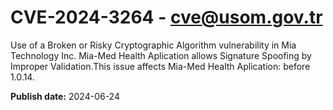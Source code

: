 # CVE-2024-3264 - cve@usom.gov.tr

Use of a Broken or Risky Cryptographic Algorithm vulnerability in Mia Technology Inc. Mia-Med Health Aplication allows Signature Spoofing by Improper Validation.This issue affects Mia-Med Health Aplication: before 1.0.14.

**Publish date:** 2024-06-24
